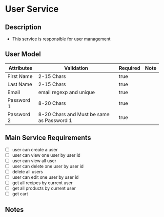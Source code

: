 # User Service
## Description
- This service is responsible for user management
## User Model
  | Attributes | Validation | Required | Note |
  | - | - | - | - |
  | First Name | 2-15 Chars | true | |
  | Last Name | 2-15 Chars | true | |
  | Email | email regexp and unique | true | |
  | Password 1 | 8-20 Chars | true | |
  | Password 2 | 8-20 Chars and Must be same as Password 1 | true | |

## Main Service Requirements
- [ ] user can create a user
- [ ] user can view one user by user id
- [ ] user can view all user
- [ ] user can delete one user by user id
- [ ] delete all users
- [ ] user can edit one user by user id
- [ ] get all recipes by current user
- [ ] get all products by current user
- [ ] get cart

## Notes